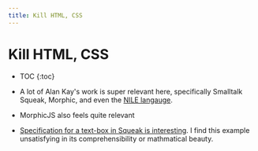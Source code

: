 ```yaml
---
title: Kill HTML, CSS
---
```


# Kill HTML, CSS

* TOC
{:toc}


* A lot of Alan Kay's work is super relevant here, specifically Smalltalk Squeak, Morphic, and even the [NILE langauge](https://github.com/damelang/nile).
* MorphicJS also feels quite relevant
* [Specification for a text-box in Squeak is interesting](http://www.vpri.org/pdf/m2010002_lobjects.pdf). I find this  example unsatisfying in its comprehensibility or mathmatical beauty.



<script>
  (function(i,s,o,g,r,a,m){i['GoogleAnalyticsObject']=r;i[r]=i[r]||function(){
  (i[r].q=i[r].q||[]).push(arguments)},i[r].l=1*new Date();a=s.createElement(o),
  m=s.getElementsByTagName(o)[0];a.async=1;a.src=g;m.parentNode.insertBefore(a,m)
  })(window,document,'script','https://www.google-analytics.com/analytics.js','ga');
  ga('create', 'UA-103157758-1', 'auto');
  ga('send', 'pageview');
</script>
<script repoPath="stevekrouse/futureofcoding.org" type="text/javascript" src="/unbreakable-links/index.js"></script>

